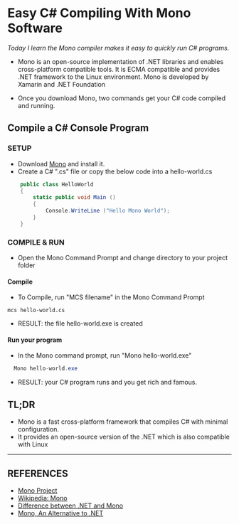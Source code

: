 # Easy C# Compiling With Mono Software


_Today I learn the Mono compiler makes it easy to quickly run C# programs._

- Mono is an open-source implementation of .NET libraries and enables cross-platform compatible tools. It is ECMA compatible and provides .NET framework to the Linux environment.
Mono is developed by Xamarin and .NET Foundation

- Once you download Mono, two commands get your C# code compiled and running.

## Compile a C# Console Program
### SETUP
- Download [Mono](http://www.Mono-project.com/) and install it.
- Create a C# ".cs" file or copy the below code into a hello-world.cs 

```cs
    public class HelloWorld
    {
        static public void Main ()
        {
            Console.WriteLine ("Hello Mono World");
        }
    }
```

### COMPILE & RUN
- Open the Mono Command Prompt and change directory to your project folder

#### Compile
- To Compile, run "MCS filename" in the Mono Command Prompt

```
mcs hello-world.cs
```
- RESULT: the file hello-world.exe is created

#### Run your program
- In the Mono command prompt, run "Mono hello-world.exe"
```cs
  Mono hello-world.exe
```
- RESULT: your C# program runs and you get rich and famous.

## TL;DR
- Mono is a fast cross-platform framework that compiles C# with minimal configuration.
- It provides an open-source version of the .NET which is also compatible with Linux



-------------------------------------------------------

## REFERENCES 
- [Mono Project](http://www.Mono-project.com/)
- [Wikipedia: Mono](https://en.wikipedia.org/wiki/Mono_%28software%29)
- [Difference between .NET and Mono](https://stackoverflow.com/questions/37738106/net-core-vs-Mono)
- [Mono, An Alternative to .NET](https://www.codeproject.com/Articles/13434/Mono-an-alternative-for-the-NET-framework)


